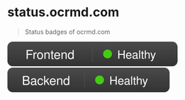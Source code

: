 # status.ocrmd.com

> Status badges of ocrmd.com

![Frontend](./status_badges/Frontend.svg)
![Backend](./status_badges/Backend.svg)
